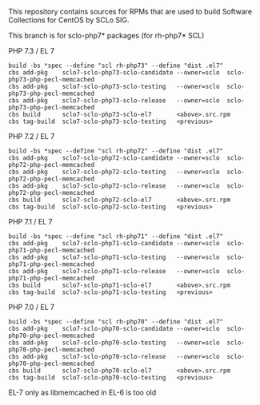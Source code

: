 This repository contains sources for RPMs that are used
to build Software Collections for CentOS by SCLo SIG.

This branch is for sclo-php7* packages (for rh-php7* SCL)


PHP 7.3 / EL 7

    build -bs *spec --define "scl rh-php73" --define "dist .el7"
    cbs add-pkg    sclo7-sclo-php73-sclo-candidate --owner=sclo  sclo-php73-php-pecl-memcached
    cbs add-pkg    sclo7-sclo-php73-sclo-testing   --owner=sclo  sclo-php73-php-pecl-memcached
    cbs add-pkg    sclo7-sclo-php73-sclo-release   --owner=sclo  sclo-php73-php-pecl-memcached
    cbs build      sclo7-sclo-php73-sclo-el7       <above>.src.rpm
    cbs tag-build  sclo7-sclo-php73-sclo-testing   <previous>

PHP 7.2 / EL 7

    build -bs *spec --define "scl rh-php72" --define "dist .el7"
    cbs add-pkg    sclo7-sclo-php72-sclo-candidate --owner=sclo  sclo-php72-php-pecl-memcached
    cbs add-pkg    sclo7-sclo-php72-sclo-testing   --owner=sclo  sclo-php72-php-pecl-memcached
    cbs add-pkg    sclo7-sclo-php72-sclo-release   --owner=sclo  sclo-php72-php-pecl-memcached
    cbs build      sclo7-sclo-php72-sclo-el7       <above>.src.rpm
    cbs tag-build  sclo7-sclo-php72-sclo-testing   <previous>

PHP 7.1 / EL 7

    build -bs *spec --define "scl rh-php71" --define "dist .el7"
    cbs add-pkg    sclo7-sclo-php71-sclo-candidate --owner=sclo  sclo-php71-php-pecl-memcached
    cbs add-pkg    sclo7-sclo-php71-sclo-testing   --owner=sclo  sclo-php71-php-pecl-memcached
    cbs add-pkg    sclo7-sclo-php71-sclo-release   --owner=sclo  sclo-php71-php-pecl-memcached
    cbs build      sclo7-sclo-php71-sclo-el7       <above>.src.rpm
    cbs tag-build  sclo7-sclo-php71-sclo-testing   <previous>

PHP 7.0 / EL 7

    build -bs *spec --define "scl rh-php70" --define "dist .el7"
    cbs add-pkg    sclo7-sclo-php70-sclo-candidate --owner=sclo  sclo-php70-php-pecl-memcached
    cbs add-pkg    sclo7-sclo-php70-sclo-testing   --owner=sclo  sclo-php70-php-pecl-memcached
    cbs add-pkg    sclo7-sclo-php70-sclo-release   --owner=sclo  sclo-php70-php-pecl-memcached
    cbs build      sclo7-sclo-php70-sclo-el7       <above>.src.rpm
    cbs tag-build  sclo7-sclo-php70-sclo-testing   <previous>

EL-7 only as libmemcached in EL-6 is too old
